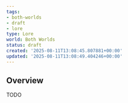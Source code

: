 ```yaml
---
tags:
- both-worlds
- draft
- lore
type: Lore
world: Both Worlds
status: draft
created: '2025-08-11T13:08:45.807881+00:00'
updated: '2025-08-11T13:08:49.404246+00:00'
---
```




## Overview

TODO
